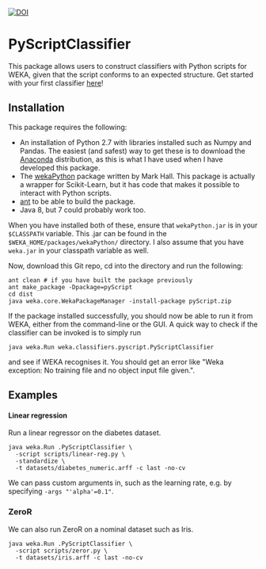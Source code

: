 [![DOI](https://zenodo.org/badge/doi/10.5281/zenodo.29050.svg)](http://dx.doi.org/10.5281/zenodo.29050)

PyScriptClassifier
===

This package allows users to construct classifiers with Python scripts for WEKA, given that the
script conforms to an expected structure. Get started with your first classifier [here](https://github.com/chrispy645/weka-pyscript/wiki/Getting-started)!

Installation
---

This package requires the following:

* An installation of Python 2.7 with libraries installed such as Numpy and Pandas. The easiest (and safest) way to get these is to download the [Anaconda](http://continuum.io/downloads) distribution, as this is what I have used when I have developed this package.
* The [wekaPython](http://weka.sourceforge.net/packageMetaData/wekaPython/index.html) package written by Mark Hall. This package is actually a wrapper for Scikit-Learn, but it has code that makes it possible to interact with Python scripts.
* [ant](http://ant.apache.org/) to be able to build the package.
* Java 8, but 7 could probably work too.

When you have installed both of these, ensure that `wekaPython.jar` is in your `$CLASSPATH` variable. This .jar can be found in the `$WEKA_HOME/packages/wekaPython/` directory. I also assume that you have `weka.jar` in your classpath variable as well.

Now, download this Git repo, cd into the directory and run the following:

```
ant clean # if you have built the package previously
ant make_package -Dpackage=pyScript
cd dist
java weka.core.WekaPackageManager -install-package pyScript.zip
```

If the package installed successfully, you should now be able to run it from WEKA, either from the command-line or the GUI. A quick way to check if the classifier can be invoked is to simply run

```
java weka.Run weka.classifiers.pyscript.PyScriptClassifier
```

and see if WEKA recognises it. You should get an error like "Weka exception: No training file and no object input file given.".

Examples
---

#### Linear regression

Run a linear regressor on the diabetes dataset.

```
java weka.Run .PyScriptClassifier \
  -script scripts/linear-reg.py \
  -standardize \
  -t datasets/diabetes_numeric.arff -c last -no-cv
```

We can pass custom arguments in, such as the learning rate, e.g. by specifying `-args "'alpha'=0.1"`.

### ZeroR

We can also run ZeroR on a nominal dataset such as Iris.

```
java weka.Run .PyScriptClassifier \
  -script scripts/zeror.py \
  -t datasets/iris.arff -c last -no-cv
```
